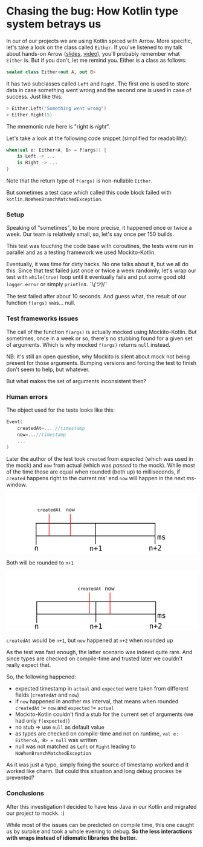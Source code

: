 # Chasing the bug: How Kotlin type system betrays us

In our of our projects we are using Kotlin spiced with Arrow. 
More specific, let's take a look on the class called `Either`.
If you've listened to my talk about hands-on Arrow ([slides](https://speakerdeck.com/paranoidmonoid/hands-on-arrow), [video](https://www.youtube.com/watch?v=tkl9EaUMfm8)), you'll probably remember what `Either` is. But if you don't, let me remind you.
Either is a class as follows:

```kotlin
sealed class Either<out A, out B>
```

It has two subclasses called `Left` and `Right`. The first one is used to store data in case something went wrong and the second one is used in case of success. 
Just like this:

```kotlin
> Either.Left("Something went wrong")
> Either.Right(5)
```

The mnemonic rule here is "right is _right_".

Let's take a look at the following code snippet (simplified for readability):

```kotlin
when(val e: Either<A, B> = f(args)) {
    is Left -> ...
    is Right -> ...
}
```

Note that the return type of ```f(args)``` is non-nullable ```Either```.

But sometimes a test case which called this code block failed with ```kotlin.NoWhenBranchMatchedException```.

### Setup
Speaking of "sometimes", to be more precise, it happened once or twice a week. Our team is relatively small, so, let's say once per 150 builds.

This test was touching the code base with coroutines, the tests were run in parallel and as a testing framework we used Mockito-Kotlin.

Eventually, it was time for dirty hacks. No one talks about it, but we all do this. Since that test failed just once or twice a week randomly, let's wrap our test with `while(true)` loop until it eventually fails and put some good old `logger.error` or simply `println`s. ¯\\_(ツ)_/¯ 

The test failed after about 10 seconds. And guess what, the result of our function `f(args)` was... null.

### Test frameworks issues

The call of the function `f(args)` is actually mocked using Mockito-Kotlin. But sometimes, once in a week or so, there's no stubbing found for a given set of arguments. Which is why mocked `f(args)` returns `null` instead.

NB: it's still an open question, why Mockito is silent about mock not being present for those arguments. Bumping versions and forcing the test to finish don't seem to help, but whatever.

But what makes the set of arguments inconsistent then?

### Human errors

The object used for the tests looks like this: 

```kotlin
Event(
    createdAt=... //timestamp
    now=...//timestamp
    ...
)
```

Later the author of the test took `created` from expected (which was used in the mock) and `now` from actual (which was *passed* to the mock).
While most of the time those are equal when rounded (both up) to milliseconds, if `created` happens right to the current ms' end `now` will happen in the next ms-window.

![](../img/eithervsnull/milliseconds-same.svg)

Both will be rounded to `n+1`

![](../img/eithervsnull/milliseconds-different.svg)

`createdAt` would be `n+1`, but `now` happened at `n+2` when rounded up

As the test was fast enough, the latter scenario was indeed quite rare. And since types are checked on compile-time and trusted later we couldn't really expect that.

So, the following happened:

- expected timestamp in `actual` and `expected` were taken from different fields (`createdAt` and `now`)
- if `now` happened in another ms interval, that means when rounded `createdAt` != `now` and `expected` != `actual`
- Mockito-Kotlin couldn't find a stub for the current set of arguments (we had only `f(expected)`)
- no stub => use `null` as default value
- as types are checked on compile-time and not on runtime, `val e: Either<A, B> = null` was written
- null was not matched as `Left` or `Right` leading to `NoWhenBranchMatchedException`

As it was just a typo, simply fixing the source of timestamp worked and it worked like charm. But could this situation and long debug process be prevented?

### Conclusions
After this investigation I decided to have less Java in our Kotlin and migrated our project to mockk. :)

While most of the issues can be predicted on compile time, this one caught us by surpise and took a whole evening to debug. **So the less interactions with wraps instead of idiomatic libraries the better.**
